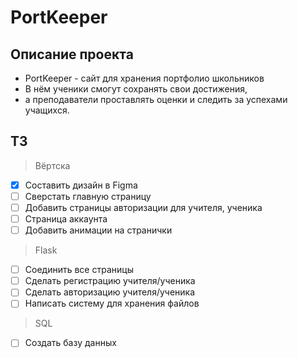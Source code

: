 # PortKeeper

## Описание проекта
* PortKeeper - сайт для хранения портфолио школьников
* В нём ученики смогут сохранять свои достижения,
* а преподаватели проставлять оценки и следить за успехами учащихся.

## ТЗ
> Вёртска
- [x] Составить дизайн в Figma
- [ ] Сверстать главную страницу
- [ ] Добавить страницы авторизации для учителя, ученика
- [ ] Страница аккаунта
- [ ] Добавить анимации на странички
> Flask
- [ ] Соединить все страницы
- [ ] Сделать регистрацию учителя/ученика
- [ ] Сделать авторизацию учителя/ученика
- [ ] Написать систему для хранения файлов
> SQL
- [ ] Создать базу данных
